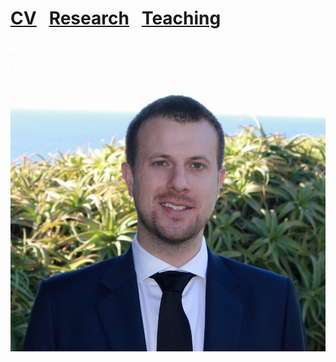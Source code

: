 
<h1> <a href="{{site.url}}/assets/pdfs/resume.pdf"><span style="text-decoration: underline;">CV</span></a><a href="{{site.url}}/research.html"><span style="text-decoration: underline; padding:20px">Research</span></a><a href="{{site.url}}/teaching.html"><span style="text-decoration: underline;">Teaching</span></a></h1>

<img alt="an image of me" src="assets/images/headshot.jpeg" width="auto" height="auto" max-width="50vh">



